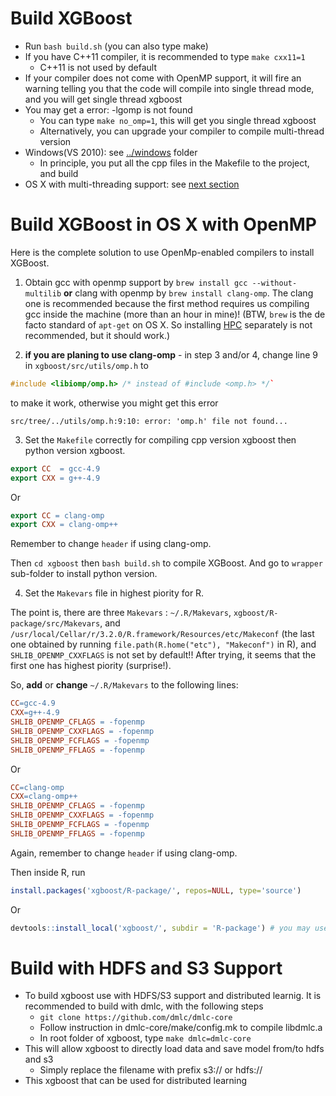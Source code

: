 Build XGBoost
====
* Run ```bash build.sh``` (you can also type make)
* If you have C++11 compiler, it is recommended to type ```make cxx11=1```
  - C++11 is not used by default
* If your compiler does not come with OpenMP support, it will fire an warning telling you that the code will compile into single thread mode, and you will get single thread xgboost
* You may get a error: -lgomp is not found
  - You can type ```make no_omp=1```, this will get you single thread xgboost
  - Alternatively, you can upgrade your compiler to compile multi-thread version
* Windows(VS 2010): see [../windows](../windows) folder
  - In principle, you put all the cpp files in the Makefile to the project, and build
* OS X with multi-threading support: see [next section](#openmp-for-os-x)

Build XGBoost in OS X with OpenMP
====
Here is the complete solution to use OpenMp-enabled compilers to install XGBoost.

1. Obtain gcc with openmp support by `brew install gcc --without-multilib` **or** clang with openmp by `brew install clang-omp`. The clang one is recommended because the first method requires us compiling gcc inside the machine (more than an hour in mine)! (BTW, `brew` is the de facto standard of `apt-get` on OS X. So installing [HPC](http://hpc.sourceforge.net/) separately is not recommended, but it should work.)

2. **if you are planing to use clang-omp** - in step 3 and/or 4, change line 9 in `xgboost/src/utils/omp.h` to 

  ```C++
  #include <libiomp/omp.h> /* instead of #include <omp.h> */` 
  ```

  to make it work, otherwise you might get this error 
  
  `src/tree/../utils/omp.h:9:10: error: 'omp.h' file not found...`



3. Set the `Makefile` correctly for compiling cpp version xgboost then python version xgboost.

  ```Makefile
  export CC  = gcc-4.9
  export CXX = g++-4.9
  ```

  Or

  ```Makefile
  export CC = clang-omp
  export CXX = clang-omp++
  ```

  Remember to change `header` if using clang-omp. 
  
  Then `cd xgboost` then `bash build.sh` to compile XGBoost. And go to `wrapper` sub-folder to install python version.

4. Set the `Makevars` file in highest piority for R. 

  The point is, there are three `Makevars` : `~/.R/Makevars`, `xgboost/R-package/src/Makevars`, and `/usr/local/Cellar/r/3.2.0/R.framework/Resources/etc/Makeconf` (the last one obtained by running `file.path(R.home("etc"), "Makeconf")` in R), and `SHLIB_OPENMP_CXXFLAGS` is not set by default!! After trying, it seems that the first one has highest piority (surprise!).

  So, **add** or **change** `~/.R/Makevars` to the following lines:

  ```Makefile
  CC=gcc-4.9
  CXX=g++-4.9
  SHLIB_OPENMP_CFLAGS = -fopenmp
  SHLIB_OPENMP_CXXFLAGS = -fopenmp
  SHLIB_OPENMP_FCFLAGS = -fopenmp
  SHLIB_OPENMP_FFLAGS = -fopenmp
  ```

  Or

  ```Makefile
  CC=clang-omp
  CXX=clang-omp++
  SHLIB_OPENMP_CFLAGS = -fopenmp
  SHLIB_OPENMP_CXXFLAGS = -fopenmp
  SHLIB_OPENMP_FCFLAGS = -fopenmp
  SHLIB_OPENMP_FFLAGS = -fopenmp
  ```

  Again, remember to change `header` if using clang-omp.

  Then inside R, run 

  ```R
  install.packages('xgboost/R-package/', repos=NULL, type='source')
  ```
  
  Or
  
  ```R
  devtools::install_local('xgboost/', subdir = 'R-package') # you may use devtools
  ```


Build with HDFS and S3 Support
=====
* To build xgboost use with HDFS/S3 support and distributed learnig. It is recommended to build with dmlc, with the following steps
  - ```git clone https://github.com/dmlc/dmlc-core```
  - Follow instruction in dmlc-core/make/config.mk to compile libdmlc.a
  - In root folder of xgboost, type ```make dmlc=dmlc-core```
* This will allow xgboost to directly load data and save model from/to hdfs and s3
  - Simply replace the filename with prefix s3:// or hdfs://
* This xgboost that can be used for distributed learning
